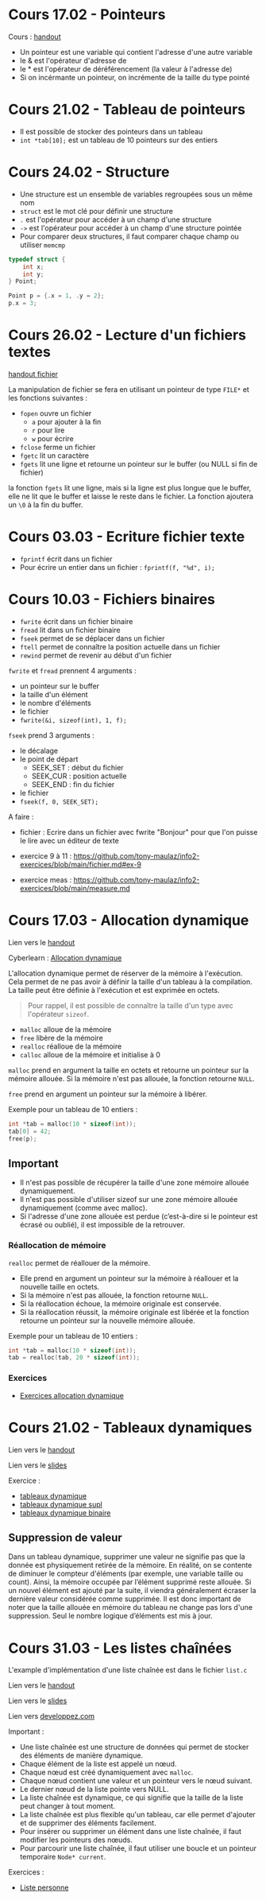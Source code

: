 
# Cours 17.02 - Pointeurs
Cours : [handout](https://heig-tin-info.github.io/handout/content/pointers.html?highlight=pointeur)

- Un pointeur est une variable qui contient l'adresse d'une autre variable
- le & est l'opérateur d'adresse de
- le * est l'opérateur de déréférencement (la valeur à l'adresse de)
- Si on incérmante un pointeur, on incrémente de la taille du type pointé

# Cours 21.02 - Tableau de pointeurs
- Il est possible de stocker des pointeurs dans un tableau
- `int *tab[10];` est un tableau de 10 pointeurs sur des entiers

# Cours 24.02 - Structure
- Une structure est un ensemble de variables regroupées sous un même nom
- `struct` est le mot clé pour définir une structure
- `.` est l'opérateur pour accéder à un champ d'une structure
- `->` est l'opérateur pour accéder à un champ d'une structure pointée
- Pour comparer deux structures, il faut comparer chaque champ ou utiliser `memcmp`

```c
typedef struct {
    int x;
    int y;
} Point;

Point p = {.x = 1, .y = 2};
p.x = 3;
```

# Cours 26.02 - Lecture d'un fichiers textes
[handout fichier](https://heig-tin-info.github.io/handout/content/files.html#)

La manipulation de fichier se fera en utilisant un pointeur de type `FILE*` et les fonctions suivantes :

- `fopen` ouvre un fichier
  - `a` pour ajouter à la fin
  - `r` pour lire
  - `w` pour écrire
- `fclose` ferme un fichier
- `fgetc` lit un caractère
- `fgets` lit une ligne et retourne un pointeur sur le buffer (ou NULL si fin de fichier)

la fonction `fgets` lit une ligne, mais si la ligne est plus longue que le buffer, elle ne lit que le buffer et laisse le reste dans le fichier. La fonction ajoutera un `\0` à la fin du buffer.

# Cours 03.03 - Ecriture fichier texte
- `fprintf` écrit dans un fichier
- Pour écrire un entier dans un fichier : `fprintf(f, "%d", i);`

# Cours 10.03 - Fichiers binaires
- `fwrite` écrit dans un fichier binaire
- `fread` lit dans un fichier binaire
- `fseek` permet de se déplacer dans un fichier
- `ftell` permet de connaître la position actuelle dans un fichier
- `rewind` permet de revenir au début d'un fichier

`fwrite` et `fread` prennent 4 arguments :
- un pointeur sur le buffer
- la taille d'un élément
- le nombre d'éléments
- le fichier
- `fwrite(&i, sizeof(int), 1, f);`

`fseek` prend 3 arguments :
- le décalage
- le point de départ
  - SEEK_SET : début du fichier
  - SEEK_CUR : position actuelle
  - SEEK_END : fin du fichier
- le fichier
- `fseek(f, 0, SEEK_SET);`

A faire :
- fichier :
Ecrire dans un fichier avec fwrite "Bonjour" pour que l'on puisse le lire avec un éditeur de texte

- exercice 9 à 11 : https://github.com/tony-maulaz/info2-exercices/blob/main/fichier.md#ex-9
- exercice meas : https://github.com/tony-maulaz/info2-exercices/blob/main/measure.md

# Cours 17.03 - Allocation dynamique

Lien vers le [handout](https://heig-tin-info.github.io/handout/content/memory-management.html?highlight=malloc#allocation-dynamique)

Cyberlearn : [Allocation dynamique](https://cyberlearn.hes-so.ch/pluginfile.php/3363256/mod_resource/content/0/INFO2.03%20-%20lallocation%20dynamique.pdf)

L'allocation dynamique permet de réserver de la mémoire à l'exécution. Cela permet de ne pas avoir à définir la taille d'un tableau à la compilation. La taille peut être définie à l'exécution et est exprimée en octets.

>Pour rappel, il est possible de connaître la taille d'un type avec l'opérateur `sizeof`.

- `malloc` alloue de la mémoire
- `free` libère de la mémoire
- `realloc` réalloue de la mémoire
- `calloc` alloue de la mémoire et initialise à 0

`malloc` prend en argument la taille en octets et retourne un pointeur sur la mémoire allouée. Si la mémoire n'est pas allouée, la fonction retourne `NULL`.

`free` prend en argument un pointeur sur la mémoire à libérer.

Exemple pour un tableau de 10 entiers :
```c
int *tab = malloc(10 * sizeof(int));
tab[0] = 42;
free(p);
```

## Important
- Il n'est pas possible de récupérer la taille d'une zone mémoire allouée dynamiquement.
- Il n'est pas possible d'utiliser sizeof sur une zone mémoire allouée dynamiquement (comme avec malloc).
- Si l'adresse d'une zone allouée est perdue (c’est-à-dire si le pointeur est écrasé ou oublié), il est impossible de la retrouver.

### Réallocation de mémoire
`realloc` permet de réallouer de la mémoire. 

- Elle prend en argument un pointeur sur la mémoire à réallouer et la nouvelle taille en octets. 
- Si la mémoire n'est pas allouée, la fonction retourne `NULL`.
- Si la réallocation échoue, la mémoire originale est conservée.
- Si la réallocation réussit, la mémoire originale est libérée et la fonction retourne un pointeur sur la nouvelle mémoire allouée.

Exemple pour un tableau de 10 entiers :
```c
int *tab = malloc(10 * sizeof(int));
tab = realloc(tab, 20 * sizeof(int));
```

### Exercices
- [Exercices allocation dynamique](https://github.com/tony-maulaz/info2-exercices/blob/main/allocation.md)


# Cours 21.02 - Tableaux dynamiques

Lien vers le [handout](https://heig-tin-info.github.io/handout/content/data-structures.html#tableau-dynamique)

Lien vers le [slides](https://cyberlearn.hes-so.ch/pluginfile.php/3400672/mod_resource/content/0/allocation-dynamique.pdf)


Exercice : 
- [tableaux dynamique](https://github.com/tony-maulaz/info2-exercices/blob/main/td_allocation.md)
- [tableaux dynamique supl](https://github.com/tony-maulaz/info2-exercices/blob/main/allocation_dynamique.md)
- [tableaux dynamique binaire](https://github.com/tony-maulaz/info2-exercices/blob/main/allocation_binaire.md)



## Suppression de valeur
Dans un tableau dynamique, supprimer une valeur ne signifie pas que la donnée est physiquement retirée de la mémoire. En réalité, on se contente de diminuer le compteur d'éléments (par exemple, une variable taille ou count). Ainsi, la mémoire occupée par l’élément supprimé reste allouée. Si un nouvel élément est ajouté par la suite, il viendra généralement écraser la dernière valeur considérée comme supprimée.
Il est donc important de noter que la taille allouée en mémoire du tableau ne change pas lors d'une suppression. Seul le nombre logique d’éléments est mis à jour.

# Cours 31.03 - Les listes chaînées

L'example d'implémentation d'une liste chaînée est dans le fichier `list.c`

Lien vers le [handout](https://heig-tin-info.github.io/handout/content/data-structures.html#listes-chainees)

Lien vers le [slides](https://cyberlearn.hes-so.ch/pluginfile.php/3400675/mod_resource/content/0/liste-chain%C3%A9e.pdf)

Lien vers [developpez.com](https://chgi.developpez.com/liste/)

Important : 
- Une liste chaînée est une structure de données qui permet de stocker des éléments de manière dynamique.
- Chaque élément de la liste est appelé un nœud.
- Chaque nœud est créé dynamiquement avec `malloc`.
- Chaque nœud contient une valeur et un pointeur vers le nœud suivant.
- Le dernier nœud de la liste pointe vers NULL.
- La liste chaînée est dynamique, ce qui signifie que la taille de la liste peut changer à tout moment.
- La liste chaînée est plus flexible qu'un tableau, car elle permet d'ajouter et de supprimer des éléments facilement.
- Pour insérer ou supprimer un élément dans une liste chaînée, il faut modifier les pointeurs des nœuds.
- Pour parcourir une liste chaînée, il faut utiliser une boucle et un pointeur temporaire `Node* current`.

Exercices :
- [Liste personne](https://github.com/tony-maulaz/info2-exercices/blob/main/liste_personne.md)

